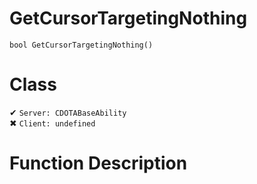 # GetCursorTargetingNothing
```
bool GetCursorTargetingNothing()
```
# Class
✔ `Server: CDOTABaseAbility`  
✖ `Client: undefined`  

# Function Description

